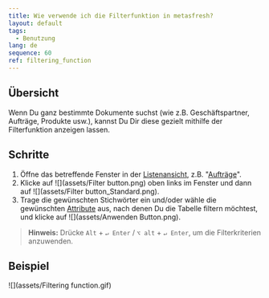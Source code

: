 ```yaml
---
title: Wie verwende ich die Filterfunktion in metasfresh?
layout: default
tags:
  - Benutzung
lang: de
sequence: 60
ref: filtering_function
---
```


## Übersicht
Wenn Du ganz bestimmte Dokumente suchst (wie z.B. Geschäftspartner, Aufträge, Produkte usw.), kannst Du Dir diese gezielt mithilfe der Filterfunktion anzeigen lassen.

## Schritte
1. Öffne das betreffende Fenster in der [Listenansicht](Ansichten), z.B. "[Aufträge](Menu)".
1. Klicke auf ![](assets/Filter button.png) oben links im Fenster und dann auf ![](assets/Filter button_Standard.png).
1. Trage die gewünschten Stichwörter ein und/oder wähle die gewünschten [Attribute](Attribute_GP_hinzufuegen) aus, nach denen Du die Tabelle filtern möchtest, und klicke auf ![](assets/Anwenden Button.png).
 >**Hinweis:** Drücke `Alt` + `↵ Enter` / `⌥ alt` + `↵ Enter`, um die Filterkriterien anzuwenden.

## Beispiel
![](assets/Filtering function.gif)
